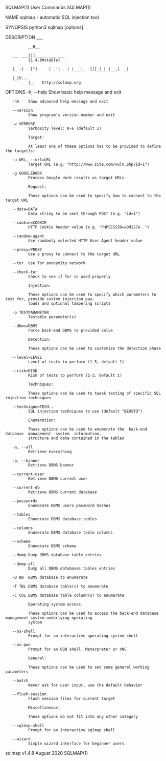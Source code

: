 SQLMAP(1)                                        User Commands                                       SQLMAP(1)

NAME
       sqlmap - automatic SQL injection tool

SYNOPSIS
       python3 sqlmap [options]

DESCRIPTION
              ___

              __H__

       ___ ___[)]_____ ___ ___
              {1.4.8#stable}

       |_ -| . ["]     | .'| . | |___|_  [(]_|_|_|__,|  _|

       |_|V...
              |_|   http://sqlmap.org

OPTIONS
       -h, --help
              Show basic help message and exit

       -hh    Show advanced help message and exit

       --version
              Show program's version number and exit

       -v VERBOSE
              Verbosity level: 0-6 (default 1)

              Target:

              At least one of these options has to be provided to define the target(s)

       -u URL, --url=URL
              Target URL (e.g. "http://www.site.com/vuln.php?id=1")

       -g GOOGLEDORK
              Process Google dork results as target URLs

              Request:

              These options can be used to specify how to connect to the target URL

       --data=DATA
              Data string to be sent through POST (e.g. "id=1")

       --cookie=COOKIE
              HTTP Cookie header value (e.g. "PHPSESSID=a8d127e..")

       --random-agent
              Use randomly selected HTTP User-Agent header value

       --proxy=PROXY
              Use a proxy to connect to the target URL

       --tor  Use Tor anonymity network

       --check-tor
              Check to see if Tor is used properly

              Injection:

              These options can be used to specify which parameters to test for, provide custom injection pay‐
              loads and optional tampering scripts

       -p TESTPARAMETER
              Testable parameter(s)

       --dbms=DBMS
              Force back-end DBMS to provided value

              Detection:

              These options can be used to customize the detection phase

       --level=LEVEL
              Level of tests to perform (1-5, default 1)

       --risk=RISK
              Risk of tests to perform (1-3, default 1)

              Techniques:

              These options can be used to tweak testing of specific SQL injection techniques

       --technique=TECH..
              SQL injection techniques to use (default "BEUSTQ")

              Enumeration:

              These options can be used to enumerate the  back-end  database  management  system  information,
              structure and data contained in the tables

       -a, --all
              Retrieve everything

       -b, --banner
              Retrieve DBMS banner

       --current-user
              Retrieve DBMS current user

       --current-db
              Retrieve DBMS current database

       --passwords
              Enumerate DBMS users password hashes

       --tables
              Enumerate DBMS database tables

       --columns
              Enumerate DBMS database table columns

       --schema
              Enumerate DBMS schema

       --dump Dump DBMS database table entries

       --dump-all
              Dump all DBMS databases tables entries

       -D DB  DBMS database to enumerate

       -T TBL DBMS database table(s) to enumerate

       -C COL DBMS database table column(s) to enumerate

              Operating system access:

              These options can be used to access the back-end database management system underlying operating
              system

       --os-shell
              Prompt for an interactive operating system shell

       --os-pwn
              Prompt for an OOB shell, Meterpreter or VNC

              General:

              These options can be used to set some general working parameters

       --batch
              Never ask for user input, use the default behavior

       --flush-session
              Flush session files for current target

              Miscellaneous:

              These options do not fit into any other category

       --sqlmap-shell
              Prompt for an interactive sqlmap shell

       --wizard
              Simple wizard interface for beginner users

sqlmap v1.4.8                                     August 2020                                        SQLMAP(1)
